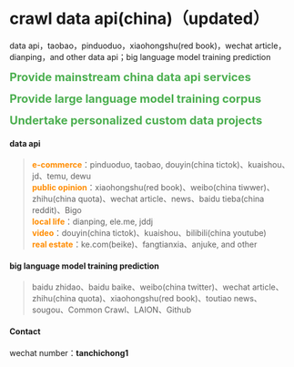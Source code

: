 # crawl data api(china)（updated）
data api，taobao，pinduoduo，xiaohongshu(red book)，wechat article，dianping，and other data api；big language model training prediction

<span style="font-weight: bold; color: #4CAF50; font-size:20px ">Provide mainstream china data api services</span>

<span style="font-weight: bold; color: #4CAF50; font-size:20px ">Provide large language model training corpus</span>

<span style="font-weight: bold; color: #4CAF50; font-size:20px ">Undertake personalized custom data projects</span>


#### data api
> <span style="color:darkorange; font-weight:bold;">e-commerce</span>：pinduoduo, taobao, douyin(china tictok)、kuaishou、jd、temu, dewu<br>
<span style="color:darkorange; font-weight:bold;">public opinion</span>：xiaohongshu(red book)、weibo(china tiwwer)、zhihu(china quota)、wechat article、news、baidu tieba(china reddit)、Bigo<br>
<span style="color:darkorange; font-weight:bold;">local life</span>：dianping, ele.me, jddj<br>
<span style="color:darkorange; font-weight:bold;">video</span>：douyin(china tictok)、kuaishou、bilibili(china youtube)<br>
<span style="color:darkorange; font-weight:bold;">real estate</span>：ke.com(beike)、fangtianxia、anjuke, and other<br>

#### big language model training prediction
> baidu zhidao、baidu baike、weibo(china twitter)、wechat article、zhihu(china quota)、xiaohongshu(red book)、toutiao news、sougou、Common Crawl、LAION、Github
> 
#### Contact

wechat number：**tanchichong1**

